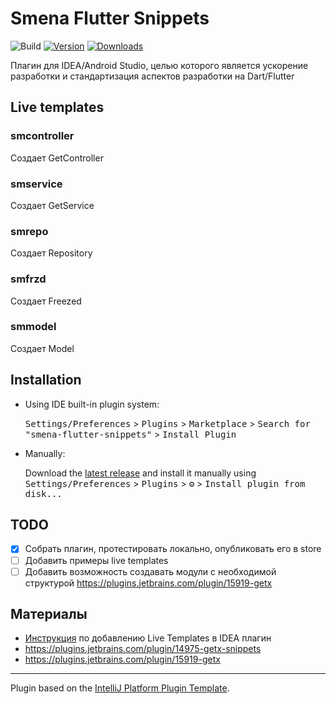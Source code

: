 # Smena Flutter Snippets

![Build](https://github.com/smenateam/smena-flutter-snippets/workflows/Build/badge.svg)
[![Version](https://img.shields.io/jetbrains/plugin/v/17494-smena-flutter-snippets.svg)](https://plugins.jetbrains.com/plugin/17494-smena-flutter-snippets)
[![Downloads](https://img.shields.io/jetbrains/plugin/d/17494-smena-flutter-snippets.svg)](https://plugins.jetbrains.com/plugin/17494-smena-flutter-snippets)

<!-- Plugin description -->

Плагин для IDEA/Android Studio, целью которого является ускорение разработки и стандартизация аспектов разработки на Dart/Flutter

<!-- Plugin description end -->

## Live templates

### smcontroller
Создает GetController

### smservice
Создает GetService

### smrepo
Создает Repository

### smfrzd
Создает Freezed

### smmodel
Создает Model

## Installation

- Using IDE built-in plugin system:
  
  <kbd>Settings/Preferences</kbd> > <kbd>Plugins</kbd> > <kbd>Marketplace</kbd> > <kbd>Search for "smena-flutter-snippets"</kbd> >
  <kbd>Install Plugin</kbd>
  
- Manually:

  Download the [latest release](https://github.com/smenateam/smena-flutter-snippets/releases/latest) and install it manually using
  <kbd>Settings/Preferences</kbd> > <kbd>Plugins</kbd> > <kbd>⚙️</kbd> > <kbd>Install plugin from disk...</kbd>


## TODO
- [x] Собрать плагин, протестировать локально, опубликовать его в store
- [ ] Добавить примеры live templates
- [ ] Добавить возможность создавать модули с необходимой структурой https://plugins.jetbrains.com/plugin/15919-getx

## Материалы
* [Инструкция](https://plugins.jetbrains.com/docs/intellij/template-support.html#implement-templatecontexttype) по добавлению Live Templates в IDEA плагин
* https://plugins.jetbrains.com/plugin/14975-getx-snippets
* https://plugins.jetbrains.com/plugin/15919-getx

---
Plugin based on the [IntelliJ Platform Plugin Template][template].

[template]: https://github.com/JetBrains/intellij-platform-plugin-template
